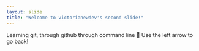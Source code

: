 ```yaml
---
layout: slide
title: "Welcome to victorianewdev's second slide!"
---
```

Learning git, through github through command line :tada:
Use the left arrow to go back!
